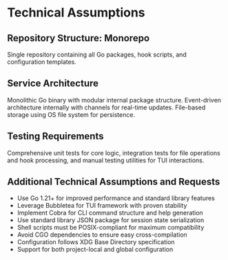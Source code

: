 # Technical Assumptions

## Repository Structure: Monorepo

Single repository containing all Go packages, hook scripts, and configuration templates.

## Service Architecture

Monolithic Go binary with modular internal package structure. Event-driven architecture internally with channels for real-time updates. File-based storage using OS file system for persistence.

## Testing Requirements

Comprehensive unit tests for core logic, integration tests for file operations and hook processing, and manual testing utilities for TUI interactions.

## Additional Technical Assumptions and Requests

- Use Go 1.21+ for improved performance and standard library features
- Leverage Bubbletea for TUI framework with proven stability
- Implement Cobra for CLI command structure and help generation
- Use standard library JSON package for session state serialization
- Shell scripts must be POSIX-compliant for maximum compatibility
- Avoid CGO dependencies to ensure easy cross-compilation
- Configuration follows XDG Base Directory specification
- Support for both project-local and global configuration